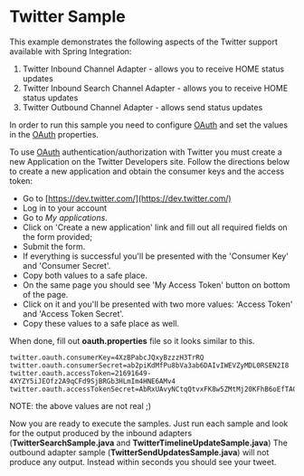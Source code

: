 Twitter Sample
==============

This example demonstrates the following aspects of the Twitter support available with Spring Integration:

1. Twitter Inbound Channel Adapter - allows you to receive HOME status updates
2. Twitter Inbound Search Channel Adapter - allows you to receive HOME status updates
3. Twitter Outbound Channel Adapter - allows send status updates

In order to run this sample you need to configure [OAuth][] and set the values in the [OAuth][] properties.

To use [OAuth][] authentication/authorization with Twitter you must create a new Application on the Twitter Developers site. 
Follow the directions below to create a new application and obtain the consumer keys and the access token:

* Go to [https://dev.twitter.com/](https://dev.twitter.com/)
* Log in to your account
* Go to *My applications*. 
* Click on 'Create a new application' link and fill out all required fields on the form provided; 
* Submit the form. 
* If everything is successful you'll be presented with the 'Consumer Key' and 'Consumer Secret'. 
* Copy both values to a safe place.
* On the same page you should see 'My Access Token' button on bottom of the page. 
* Click on it and you'll be presented with two more values: 'Access Token' and 'Access Token Secret'. 
* Copy these values to a safe place as well.

When done, fill out **oauth.properties** file so it looks similar to this.

	twitter.oauth.consumerKey=4XzBPabcJQxyBzzzH3TrRQ
	twitter.oauth.consumerSecret=ab2piKdMfPu8bVa3ab6DAIvIWEVZyMDL0RSEN2I8
	twitter.oauth.accessToken=21691649-4XYZY5iJEOfz2A9qCFd9SjBRGb3HLmIm4HNE6AMv4
	twitter.oauth.accessTokenSecret=AbRxUAvyNCtqQtvxFK8w5ZMtMj20KFhB6oEfTA0

NOTE: the above values are not real ;)

Now you are ready to execute the samples. Just run each sample and look for the output produced by the inbound adapters (**TwitterSearchSample.java** and **TwitterTimelineUpdateSample.java**)
The outbound adapter sample (**TwitterSendUpdatesSample.java**) will not produce any output. Instead within seconds you should see your tweet.

[OAuth]: https://en.wikipedia.org/wiki/OAuth
